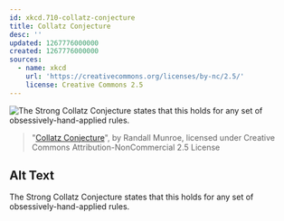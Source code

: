 ```yaml
---
id: xkcd.710-collatz-conjecture
title: Collatz Conjecture
desc: ''
updated: 1267776000000
created: 1267776000000
sources:
  - name: xkcd
    url: 'https://creativecommons.org/licenses/by-nc/2.5/'
    license: Creative Commons 2.5
---
```

![The Strong Collatz Conjecture states that this holds for any set of obsessively-hand-applied rules.](https://imgs.xkcd.com/comics/collatz_conjecture.png)
> "[Collatz Conjecture](https://xkcd.com/710/)", by Randall Munroe, licensed under Creative Commons Attribution-NonCommercial 2.5 License

## Alt Text
The Strong Collatz Conjecture states that this holds for any set of obsessively-hand-applied rules.
